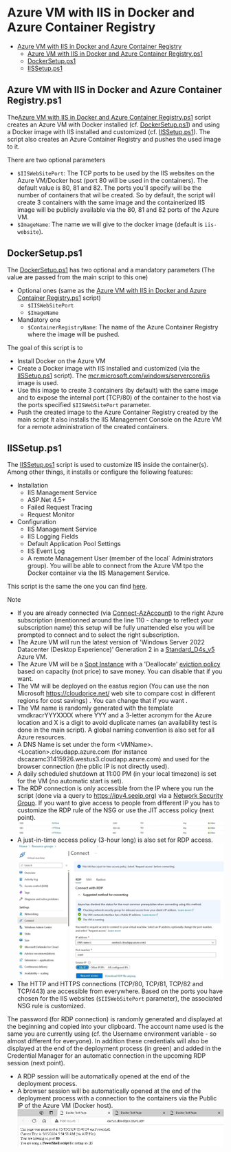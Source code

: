 # Azure VM with IIS in Docker and Azure Container Registry

- [Azure VM with IIS in Docker and Azure Container Registry](#azure-vm-with-iis-in-docker-and-azure-container-registry)
  - [Azure VM with IIS in Docker and Azure Container Registry.ps1](#azure-vm-with-iis-in-docker-and-azure-container-registryps1)
  - [DockerSetup.ps1](#dockersetupps1)
  - [IISSetup.ps1](#iissetupps1)

## Azure VM with IIS in Docker and Azure Container Registry.ps1

The[Azure VM with IIS in Docker and Azure Container Registry.ps1](<Azure VM with IIS in Docker and Azure Container Registry.ps1>) script creates an Azure VM with Docker installed (cf. [DockerSetup.ps1](#dockersetupps1)) and using a Docker image with IIS installed and customized (cf. [IISSetup.ps1](#iissetupps1)). The script also creates an Azure Container Registry and pushes the used image to it.

There are two optional parameters

- `$IISWebSitePort`: The TCP ports to be used by the IIS websites on the Azure VM/Docker host (port 80 will be used in the containers). The default value is 80, 81 and 82. The ports you'll specify will be the number of containers that wil be created. So by default, the script will create 3 containers with the same image and the containerized IIS image will be publicly available via the 80, 81 and 82 ports of the Azure VM.
- `$ImageName`: The name we will give to the docker image (default is `iis-website`).

## DockerSetup.ps1

The [DockerSetup.ps1](DockerSetup.ps1) has two optional and a mandatory parameters (The value are passed from the main script to this one)

- Optional ones (same as the [Azure VM with IIS in Docker and Azure Container Registry.ps1](<Azure VM with IIS in Docker and Azure Container Registry.ps1>) script)
  - `$IISWebSitePort`
  - `$ImageName`
- Mandatory one
  - `$ContainerRegistryName`: The name of the Azure Container Registry where the image will be pushed.

The goal of this script is  to

- Install Docker on the Azure VM
- Create a Docker image with IIS installed and customized (via the [IISSetup.ps1](IISSetup.ps1) script). The [mcr.microsoft.com/windows/servercore/iis](https://hub.docker.com/_/microsoft-windows-servercore-iis) image is used.
- Use this image to create 3 containers (by default) with the same image and to expose the internal port (TCP/80) of the container to the host via the ports specified `$IISWebSitePort` parameter.
- Push the created image to the Azure Container Registry created by the main script
It also installs the IIS Management Console on the Azure VM for a remote administration of the created containers.

## IISSetup.ps1

The [IISSetup.ps1](IISSetup.ps1) script is used to customize IIS inside the container(s). Among other things, it installs or configure the following features:

- Installation
  - IIS Management Service
  - ASP.Net 4.5+
  - Failed Request Tracing
  - Request Monitor
- Configuration
  - IIS Management Service
  - IIS Logging Fields
  - Default Application Pool Settings
  - IIS Event Log
  - A remote Management User (member of the local` Administrators group). You will be able to connect from the Azure VM tpo the Docker container via the IIS Management Service.
  
This script is the same the one you can find [here](/Windows%20Powershell/IIS/AutomatedLab/Docker/Hyper-V/).

> [!NOTE]
>
> - If you are already connected (via [Connect-AzAccount](https://learn.microsoft.com/en-us/powershell/module/az.accounts/connect-azaccount)) to the right Azure subscription (mentionned around the line 110 - change to reflect your subscription name) this setup will be fully unattended else you will be prompted to connect and to select the right subscription.
> - The Azure VM will run the latest version of 'Windows Server 2022 Datacenter (Desktop Experience)' Generation 2 in a [Standard_D4s_v5](https://learn.microsoft.com/en-us/azure/virtual-machines/dv5-dsv5-series) Azure VM.
> - The Azure VM will be a [Spot Instance](https://learn.microsoft.com/en-us/azure/virtual-machines/spot-vms) with a 'Deallocate' [eviction policy](https://learn.microsoft.com/en-us/azure/architecture/guide/spot/spot-eviction#eviction-policy) based on capacity (not price) to save money. You can disable that if you want.
> - The VM will be deployed on the eastus region (You can use the non Microsoft <https://cloudprice.net/> web site to compare cost in different regions for cost savings) . You can change  that if you want .
> - The VM name is randomly generated with the template vmdkracrYYYXXXX where YYY and a 3-letter acronym for the Azure location and X is a digit to avoid duplicate names (an availability test is done in the main script). A global naming convention is also set for all Azure resources.
> - A DNS Name is set under the form \<VMName\>.\<Location\>.cloudapp.azure.com (for instance dscazamc31415926.westus3.cloudapp.azure.com) and used for the browser connection (the pblic IP is not directly used).
> - A daily scheduled shutdown at 11:00 PM (in your local timezone) is set for the VM (no automatic start is set).
> - The RDP connection is only accessible from the IP where you run the script (done via a query to <https://ipv4.seeip.org>) via a [Network Security Group](https://learn.microsoft.com/en-us/azure/virtual-network/network-security-group-how-it-works). If you want to give access to people from different IP you has to customize the RDP rule of the NSG or use the JIT access policy (next point).
![NSG](docs/nsg.jpg)
> - A just-in-time access policy (3-hour long) is also set for RDP access.
![JIT](docs/jit.jpg)
> - The HTTP and HTTPS connections (TCP/80, TCP/81, TCP/82 and TCP/443) are accessible from everywhere.  Based on the ports you have chosen for the IIS websites (`$IISWebSitePort` parameter), the associated NSG rule is customized.
>
> The password (for RDP connection) is randomly generated and displayed at the beginning and copied into your clipboard. The account name used is the same you are currently using (cf. the Username environment variable - so almost different for everyone). In addition these credentials will also be displayed at the end of the deployment process (in green) and added in the Credential Manager for an automatic connection in the upcoming RDP session (next point).
>
> - A RDP session will be automatically opened at the end of the deployment process.
> - A browser session will be automatically opened at the end of the deployment process with a connection to the containers via the Public IP of the Azure VM (Docker host).
![Containers](docs/containers.jpg)

